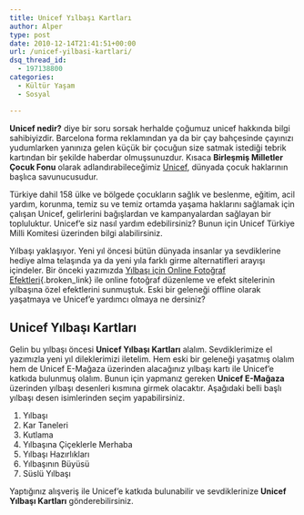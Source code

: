 ```yaml
---
title: Unicef Yılbaşı Kartları
author: Alper
type: post
date: 2010-12-14T21:41:51+00:00
url: /unicef-yilbasi-kartlari/
dsq_thread_id:
  - 197138800
categories:
  - Kültür Yaşam
  - Sosyal

---
```

**Unicef nedir?** diye bir soru sorsak herhalde çoğumuz unicef hakkında bilgi sahibiyizdir. Barcelona forma reklamından ya da bir çay bahçesinde çayınızı yudumlarken yanınıza gelen küçük bir çocuğun size satmak istediği tebrik kartından bir şekilde haberdar olmuşsunuzdur. Kısaca **Birleşmiş Milletler Çocuk Fonu** olarak adlandırabileceğimiz <a href="http://www.unicefturk.org/" target="_blank">Unicef</a>, dünyada çocuk haklarının başlıca savunucusudur.

Türkiye dahil 158 ülke ve bölgede çocukların sağlık ve beslenme, eğitim, acil yardım, korunma, temiz su ve temiz ortamda yaşama haklarını sağlamak için çalışan Unicef, gelirlerini bağışlardan ve kampanyalardan sağlayan bir topluluktur. Unicef&#8217;e siz nasıl yardım edebilirsiniz? Bunun için Unicef Türkiye Milli Komitesi üzerinden bilgi alabilirsiniz.

Yılbaşı yaklaşıyor. Yeni yıl öncesi bütün dünyada insanlar ya sevdiklerine hediye alma telaşında ya da yeni yıla farklı girme alternatifleri arayışı içindeler. Bir önceki yazımızda [Yılbaşı için Online Fotoğraf Efektleri][1]{.broken_link} ile online fotoğraf düzenleme ve efekt sitelerinin yılbaşına özel efektlerini sunmuştuk. Eski bir geleneği offline olarak yaşatmaya ve Unicef&#8217;e yardımcı olmaya ne dersiniz?

## Unicef Yılbaşı Kartları

Gelin bu yılbaşı öncesi **Unicef Yılbaşı Kartları** alalım. Sevdiklerimize el yazımızla yeni yıl dileklerimizi iletelim. Hem eski bir geleneği yaşatmış olalım hem de Unicef E-Mağaza üzerinden alacağınız yılbaşı kartı ile Unicef&#8217;e katkıda bulunmuş olalım. Bunun için yapmanız gereken **Unicef E-Mağaza** üzerinden yılbaşı desenleri kısmına girmek olacaktır. Aşağıdaki belli başlı yılbaşı desen isimlerinden seçim yapabilirsiniz.

  1. Yılbaşı
  2. Kar Taneleri
  3. Kutlama
  4. Yılbaşına Çiçeklerle Merhaba
  5. Yılbaşı Hazırlıkları
  6. Yılbaşının Büyüsü
  7. Süslü Yılbaşı

Yaptığınız alışveriş ile Unicef&#8217;e katkıda bulunabilir ve sevdiklerinize **Unicef Yılbaşı Kartları** gönderebilirsiniz.

 [1]: https://www.murekkep.org/yilbasi-icin-online-fotograf-efektleri-3780